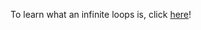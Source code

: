 To learn what an infinite loops is, click [here](https://nathansolomon1678.github.io/programmer-training/general/lessons/funny-joke-about-loops/README.md)!
